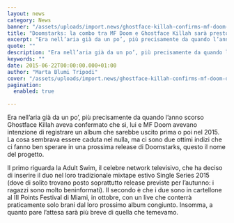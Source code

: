 ```yaml
---
layout: news
category: News
banner: "/assets/uploads/import.news/ghostface-killah-confirms-mf-doom-doomstarks-collaboration-for-2015-main.jpg"
title: "Doomstarks: la combo tra MF Doom e Ghostface Killah sarà presto realtà"
excerpt: "Era nell’aria già da un po’, più precisamente da quando l’anno scorso Ghostface Killah aveva confermato che sì, lui e MF Doom avevano intenzione di registrare un album che sarebbe uscito prima o poi nel 2015. La cosa sembrava essere caduta nel nulla, ma ci sono due ottimi indizi che ci fanno ben sperare in [&hellip"
quote: ""
description: "Era nell’aria già da un po’, più precisamente da quando l’anno scorso Ghostface Killah aveva confermato che sì, lui e MF Doom avevano intenzione di registrare un album che sarebbe uscito prima o poi nel 2015. La cosa sembrava essere caduta nel nulla, ma ci sono due ottimi indizi che ci fanno ben sperare in [&hellip"
keywords: ""
date: 2015-06-22T00:00:00.000+01:00
author: "Marta Blumi Tripodi"
cover: "/assets/uploads/import.news/ghostface-killah-confirms-mf-doom-doomstarks-collaboration-for-2015-main.jpg"
pagination:
  enabled: true

---
```


[](https://hotmc.com/wp-content/uploads/2015/06/ghostface-killah-confirms-mf-doom-doomstarks-collaboration-for-2015-main.jpg)

Era nell’aria già da un po’, più precisamente da quando l’anno scorso Ghostface Killah aveva confermato che sì, lui e MF Doom avevano intenzione di registrare un album che sarebbe uscito prima o poi nel 2015\. La cosa sembrava essere caduta nel nulla, ma ci sono due ottimi indizi che ci fanno ben sperare in una prossima release di Doomstarks, questo il nome del progetto.

Il primo riguarda la Adult Swim, il celebre network televisivo, che ha deciso di inserire il duo nel loro tradizionale mixtape estivo Single Series 2015 (dove di solito trovano posto soprattutto release previste per l’autunno: i ragazzi sono molto beninformati). Il secondo è che i due sono in cartellone al III Points Festival di Miami, in ottobre, con un live che conterrà praticamente solo brani dal loro prossimo album congiunto. Insomma, a quanto pare l’attesa sarà più breve di quella che temevamo.